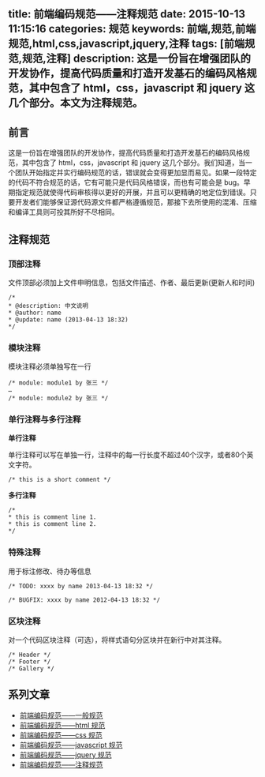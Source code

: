 title: 前端编码规范——注释规范
date: 2015-10-13 11:15:16
categories: 规范
keywords: 前端,规范,前端规范,html,css,javascript,jquery,注释
tags: [前端规范,规范,注释]
description: 这是一份旨在增强团队的开发协作，提高代码质量和打造开发基石的编码风格规范，其中包含了 html，css，javascript 和 jquery 这几个部分。本文为注释规范。
---

## 前言 ##

这是一份旨在增强团队的开发协作，提高代码质量和打造开发基石的编码风格规范，其中包含了 html，css，javascript 和 jquery 这几个部分。我们知道，当一个团队开始指定并实行编码规范的话，错误就会变得更加显而易见。如果一段特定的代码不符合规范的话，它有可能只是代码风格错误，而也有可能会是 bug。早期指定规范就使得代码审核得以更好的开展，并且可以更精确的地定位到错误。只要开发者们能够保证源代码源文件都严格遵循规范，那接下去所使用的混淆、压缩和编译工具则可投其所好不尽相同。

## 注释规范 ##

### 顶部注释 ###

文件顶部必须加上文件申明信息，包括文件描述、作者、最后更新(更新人和时间)

```
/*
* @description: 中文说明
* @author: name
* @update: name (2013-04-13 18:32)
*/
```

### 模块注释 ###

模块注释必须单独写在一行

```
/* module: module1 by 张三 */
…
/* module: module2 by 张三 */
```

### 单行注释与多行注释 ###

**单行注释**

单行注释可以写在单独一行，注释中的每一行长度不超过40个汉字，或者80个英文字符。

```
/* this is a short comment */
```

**多行注释**

```
/*
* this is comment line 1.
* this is comment line 2.
*/
```

### 特殊注释 ###

用于标注修改、待办等信息

```
/* TODO: xxxx by name 2013-04-13 18:32 */

/* BUGFIX: xxxx by name 2012-04-13 18:32 */
```

### 区块注释 ###

对一个代码区块注释（可选），将样式语句分区块并在新行中对其注释。

```
/* Header */
/* Footer */
/* Gallery */
```

## 系列文章 ##

- [前端编码规范——一般规范](/2015/10/front-end-code-specification-general.html)
- [前端编码规范——html 规范](/2015/10/front-end-code-specification-html.html)
- [前端编码规范——css 规范](/2015/10/front-end-code-specification-css.html)
- [前端编码规范——javascript 规范](/2015/10/front-end-code-specification-javascript.html)
- [前端编码规范——jquery 规范](/2015/10/front-end-code-specification-jquery.html)
- [前端编码规范——注释规范](/2015/10/front-end-code-specification-comment.html)